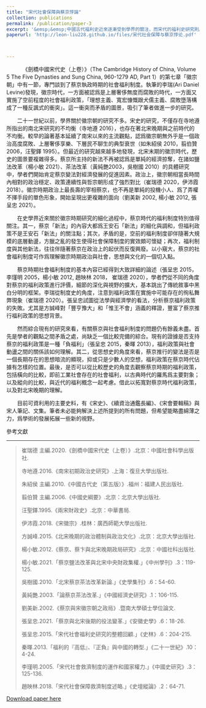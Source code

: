 ```yaml
---
title: "宋代社會保障與蔡京悖論"
collection: publications
permalink: /publication/paper-3
excerpt: '&emsp;&emsp;中國古代福利史近來逐漸受到學界的關注，而宋代的福利史研究則居於該領域較核心的位置。本文通過重新審視宋代的貧窮觀念，並在對英國近代社會保障制度由濟貧法到福利國家的歷史的理解之後，指出宋代的社會保障政策與「福利國家」並不相等。在此基礎上，本文亦仔細檢視了與「蔡京悖論」相關的諸多爭論，認為根據現有的史料，尚不足以對蔡京時代的社會保障政策做出全面肯定或否定的判斷。'
paperurl: 'http://leon-liu228.github.io/files/宋代社会保障与蔡京悖论.pdf'



---
```


 &emsp;&emsp;&emsp;《劍橋中國宋代史（上卷）》（The Cambridge History of China, Volume 5 The Five Dynasties and Sung China, 960-1279 AD, Part 1）的第七章「徽宗朝」中有一節，專門談到了蔡京執政時期的社會福利制度。執筆的李瑞(Ari Daniel Levine)發現，徽宗時代，一方面被認爲是上層奢侈無度而腐敗的時代，一方面又實施了空前程度的社會福利政策，「理想主義、寬宏慷慨跟犬儒主義、腐敗墮落構成了一種反諷式的衝突」。這一衝突而矛盾的圖景，吸引了筆者做進一步的研究。

&emsp;&emsp;二十一世紀以前，學界關於徽宗朝的研究不多。宋史的研究，不僅存在寺地遵所指出的南北宋研究的不均衡（寺地遵 2016），也存在著北宋晚期與之前時代的不均衡。較早的論著基本延續了南宋以來的主流觀點，認爲徽宗朝無外乎是一個政治高度腐敗、上層奢侈享樂、下層民不聊生的典型衰世（如朱紹侯 2010，翦伯贊 2006，汪聖鐸 1995）。但最近的研究越來越多地發現，北宋末期的徽宗時代，歷史的圖景要複雜得多。蔡京所主持的新法不再被認爲是單純的經濟掠奪，在諸如鹽法改革（楊小敏 2021）、茶法改革（黃純艷2003，吳樹國 2010）的具體研究中，學者們開始肯定蔡京變法對經濟發展的促進因素。政治上，徽宗朝相當長時間內相對的政治穩定、政策連續性與哲宗朝形成了強烈對比（崔瑞德 2020，伊沛霞 2018）。徽宗時期政治上最長壽的宰相蔡京，也不再是單純的投機小人、爲了弄權不擇手段的單色形象，開始呈現出更複雜的面向（劉美新 2002, 楊小敏 2012, 張呈忠 2021）。

&emsp;&emsp;在史學界近來關於徽宗時期研究的細化過程中，蔡京時代的福利制度特別值得關注。其一，蔡京「新法」的內容大都爲王安石「新法」的細化與調和，但福利政策不是王安石「新法」的關注點；其次，矛盾的是，空前的福利制度卻伴隨著大規模的底層動盪，方臘之亂的發生使得社會保障制度的實效頗可懷疑；再次，福利制度與其他新法，往往伴隨著蔡京在政治上的起伏而反復興廢。以小窺大，蔡京的社會福利制度可作爲理解徽宗時期政治與社會，思想與文化的一個切入點。

&emsp;&emsp;蔡京時期社會福利制度的基本內容已經得到大致詳細的論述（張呈忠 2015，李瑾明 2005，楊小敏 2012, 趙映林 2018， 崔瑞德 2020），學者們從不同的角度對蔡京的福利政策進行評價，細節的深化與視野的擴大，基本跳出了傳統敘事中黑白分明的框架。李瑞從制度史的角度，注意到福利政策在實施中可能存在的徇私舞弊現象（崔瑞德 2020）。張呈忠試圖從法學與經濟學的看法，分析蔡京福利政策的失敗。尤其是方誠峰對「豐亨豫大」和「惟王不會」涵義的釋證，豐富了蔡京推行福利政策的思想背景。

&emsp;&emsp;然而綜合現有的研究來看，有關蔡京與社會福利制度的問題仍有餘義未盡。首先是學者的觀點之間矛盾之處，尚缺乏一個比較完備的綜合。現有的證據是否支持蔡京的福利政策是一種「負福利」（張呈忠 2015，秦暉 2013），福利政策與社會動盪之間的關係該如何理解。其二，從思想史的角度來看，蔡京推行的變法是否是一個長期存在的思想暗流的顯現，抑或只是少數人的空想，福利政策在蔡京時代佔據有怎樣的位置。最後，是否可以從比較歷史的角度去觀察蔡京時期的福利政策，包括橫向的比較，即前工業社會存在的社會福利，以古典時代的羅馬爲主要對象；以及縱向的比較，與近代的福利概念一起考慮。借此以拓寬對蔡京時代福利政策，以及對北宋晚期的理解。

&emsp;&emsp;目前可資利用的主要史料，有《宋史》、《續資治通鑑長編》、《宋會要輯稿》與宋人筆記、文集。筆者未必能夠解決上述所提到的所有問題，但希望能略盡綿薄之力，爲學術的發展拓展一些新的視野。

參考文獻

-----

> 崔瑞德 主編.2020.《劍橋中國宋代史（上卷）》.北京：中國社會科學出版社.
>
> 寺地遵.2016.《南宋初期政治史研究》.上海：復旦大學出版社.
>
> 朱紹侯 主編.2010.《中國古代史（第五版）》.福州：福建人民出版社.
>
> 翦伯贊 主編.2006.《中國史綱要》.北京：北京大學出版社.
>
> 汪聖鐸.1995.《兩宋財政史》.北京：中華書局.
>
> 伊沛霞.2018.《宋徽宗》.桂林：廣西師範大學出版社.
>
> 方誠峰.2015.《北宋晚期的政治體制與政治文化》.北京：北京大學出版社.
>
> 楊小敏.2012.《蔡京、蔡卞與北宋晚期政局研究》.北京：中國社科出版社.
>
> 楊小敏.2021.「蔡京鹽法改革與北宋中央財政集權.」《中州學刊》.3：119-125.
>
> 吳樹國.2010.「北宋蔡京茶法改革新論.」《史學集刊》.6：54-60.
>
> 黃純艷.2003.「論蔡京茶法改革.」《中國經濟史研究》.1：106-115.
>
> 劉美新.2002.《蔡京與宋徽宗朝之政局》.暨南大學碩士學位論文.
>
> 張呈忠.2021.「蔡京與北宋後期的役法變革.」《安徽史學》.6：18-26.
>
> 張呈忠.2015.「宋代社會福利史研究的整體回顧.」《史林》.6：204-215.
>
> 秦暉.2013.「福利的『高低』、『正負』與中國的轉型.」《二十一世紀》.10：4-24.
>
> 李瑾明.2005.「宋代社會救濟制度的運作和國家權力.」《中國史研究》.3：125-136.
>
> 趙映林.2018.「宋代社會保障救濟制度述略.」《史壇縱論》.2：64-71.

[Download paper here](http://leon-liu228.github.io/files/宋代社会保障与蔡京悖论.pdf)